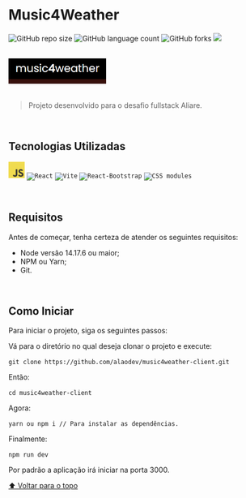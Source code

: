 # Music4Weather

![GitHub repo size](https://img.shields.io/github/repo-size/alaodev/music4weather-client?style=for-the-badge)
![GitHub language count](https://img.shields.io/github/languages/count/alaodev/music4weather-client?style=for-the-badge)
![GitHub forks](https://img.shields.io/github/forks/alaodev/music4weather-client?style=for-the-badge)
<img src="https://img.shields.io/static/v1?label=Overview&message=alaodev&color=f8efd4&style=for-the-badge&logo=GitHub">

<br/>

<img height="50" src="./assets/images/logo.png" id="nlw_heat_node" alt="exemplo imagem">

<br/>
<br/>

> Projeto desenvolvido para o desafio fullstack Aliare.

<br/>

## Tecnologias Utilizadas

<code><img height="32" src="https://raw.githubusercontent.com/github/explore/80688e429a7d4ef2fca1e82350fe8e3517d3494d/topics/javascript/javascript.png" alt="Javascript"/></code>
<code><img height="32" src="https://cdn.freebiesupply.com/logos/large/2x/react-1-logo-png-transparent.png" alt="React"/></code>
<code><img height="32" src="https://seeklogo.com/images/V/vite-logo-BFD4283991-seeklogo.com.png" alt="Vite"/></code>
<code><img height="32" src="https://user-images.githubusercontent.com/42708686/121468850-160d7900-c9d9-11eb-9cc2-b3db7bb52df3.png" alt="React-Bootstrap"/></code>
<code><img height="32" src="https://i.redd.it/3vr72d9jitw21.png" alt="CSS modules"/></code>

<br/>

## Requisitos

Antes de começar, tenha certeza de atender os seguintes requisitos:
* Node versão 14.17.6 ou maior;
* NPM ou Yarn;
* Git.

<br/>

## Como Iniciar

Para iniciar o projeto, siga os seguintes passos:

Vá para o diretório no qual deseja clonar o projeto e execute:
```
git clone https://github.com/alaodev/music4weather-client.git
```

Então: 
```
cd music4weather-client
```

Agora:
```
yarn ou npm i // Para instalar as dependências.
```

Finalmente:
```
npm run dev
```

Por padrão a aplicação irá iniciar na porta 3000.


[⬆ Voltar para o topo](#nlw_heat_node)<br>
